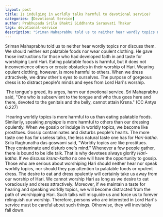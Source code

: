 ```yaml
---
layout: post
title: Is indulging in worldly talks harmful to devotional service?
categories: [Devotional Service]
author: Prabhupada Srila Bhakti Siddhanta Sarasvati Thakur
tags: devotional-service
description: "Sriman Mahaprabhu told us to neither hear wordly topics nor discuss them. We should neither eat palatable foods nor wear opulent clothing. He gave those instructions for those who had developed faith in and taste for worshiping Lord Hari. Eating palatable foods is harmful, but it does not inconvenience others or create obstacles in their worship of Hari. Wearing opulent clothing, however, is more harmful to others. When we dress attractively, we draw other's eyes to ourselves. The purpose of gorgeous dress is to distract people's minds and eyes from Lord Hari's worship."
---
```


Sriman Mahaprabhu told us to neither hear wordly topics nor discuss them. We should neither eat palatable foods nor wear opulent clothing. He gave those instructions for those who had developed faith in and taste for worshiping Lord Hari. Eating palatable foods is harmful, but it does not inconvenience others or create obstacles in their worship of Hari. Wearing opulent clothing, however, is more harmful to others. When we dress attractively, we draw other's eyes to ourselves. The purpose of gorgeous dress is to distract people's minds and eyes from Lord Hari's worship.

​	The tongue's greed, its urges, harm our devotional service. Sri Mahaprabhu said, "One who is subservient to the tongue and who thus goes here and there, devoted to the genitals and the belly, cannot attain Krsna." (CC Antya 6.227)

​	Hearing worldly topics is more harmful to us than eating palatable foods. Similarily, speaking *prajalpa* is more harmful to others than our dressing opulently. When we gossip or indulge in worldly topics, we become like prostitues. Gossip contaminates and disturbs people's hearts. The more taste one has for useless talks, the less natural taste one has for *Hari-katha*. Srila Raghunatha das goswami said, "Worldly topics are like prostitues. They contaminate and disturb one's mind." Whenever a few people gather, there is bound to be idle talk. That is why devotees always glorify *Hari-katha*. If we discuss *krsna-katha* no one will have the opportunity to gossip. Those who are serious about worshiping Hari should neither hear nor speak worldly topics, nor should they pay attention to palatable foods or opulent dress. The desire to eat and dress opulently will certainly take us away from our worship of Hari. We cannot worship Hari as long as we desire to eat voraciously and dress attractively. Moreover, if we maintain a taste for hearing and speaking worldly topics, we will become distracted from the path of worshipping Hari. Such talks will misguide us and force us to forever relinguish our worship. Therefore, persons who are interested in Lord Hari's service must be careful about such things. Otherwise, they will inevitably fall down.





